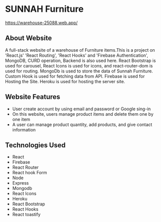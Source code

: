 # SUNNAH Furniture

https://warehouse-25088.web.app/



## About Website
  A full-stack website of a warehouse of Furniture items.This is a project on 'React.js' 'React Routing', 'React Hooks' and 'Firebase Authentication', MongoDB, CURD operation, Backend is also used here. React Bootstrap is used for carousel, React Icons is used for icons, and react-router-dom is used for routing. MongoDb is used to store the data of Sunnah Furniture. Custom Hook is used for fetching data from API. Firebase is used for Hosting the Site. Heroku is used for hosting the server site.



## Website Features
  * User create account by using email and password or Google sing-in
  * On this website, users manage product items and delete them one by one item
  * A user can manage product quantity, add products, and give contact information

     


## Technologies Used
  * React
  * Firebase
  * React Router
  * React hook Form
  * Node
  * Express
  * Mongodb
  * React Icons
  * Heroku
  * React Bootstrap
  * React Hooks
  * React toastify